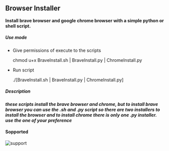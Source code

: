 ## Browser Installer

**Install brave browser and google chrome browser with a simple python or shell script.**

##### Use mode

- Give permissions of execute to the scripts

    chmod u+x BraveInstall.sh | BraveInstall.py | ChromeInstall.py

- Run script

    ./[BraveInstall.sh | BraveInstall.py | ChromeInstall.py]


##### Description

***these scripts install the brave browser and chrome, but to install brave browser you can use the .sh and .py script so there are two installers to install the browser and to install chrome there is only one .py installer. use the one of your preference***


#### Sopported
![support](https://shields.io/badge/Supported%20on-Debian%2010,%2011%20and%20Debian%20Based%20System-blue.svg?style=plastic)
